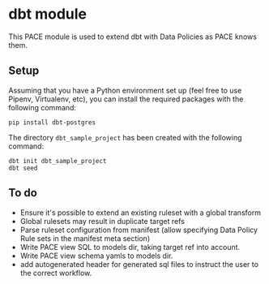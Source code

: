 # dbt module

This PACE module is used to extend dbt with Data Policies as PACE knows them.

## Setup

Assuming that you have a Python environment set up (feel free to use Pipenv, Virtualenv, etc), you
can install the required packages with the following command:

```shell
pip install dbt-postgres
```

The directory `dbt_sample_project` has been created with the following command:

```shell
dbt init dbt_sample_project
dbt seed
```

## To do

- Ensure it's possible to extend an existing ruleset with a global transform
- Global rulesets may result in duplicate target refs
- Parse ruleset configuration from manifest (allow specifying Data Policy Rule sets in the manifest meta section)
- Write PACE view SQL to models dir, taking target ref into account.
- Write PACE view schema yamls to models dir.
- add autogenerated header for generated sql files to instruct the user to the correct workflow.
